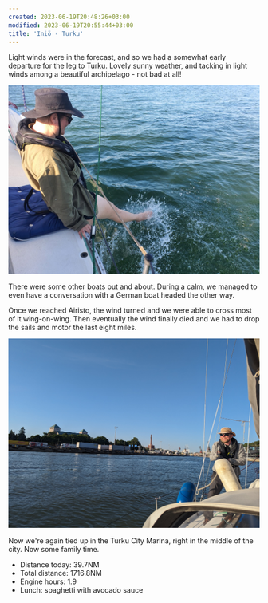 ```yaml
---
created: 2023-06-19T20:48:26+03:00
modified: 2023-06-19T20:55:44+03:00
title: 'Iniö - Turku'
---
```


Light winds were in the forecast, and so we had a somewhat early departure for the leg to Turku. Lovely sunny weather, and tacking in light winds among a beautiful archipelago - not bad at all!

![Image](../2023/90d65bcc91c17485e46c92bfe706b187.jpg) 

There were some other boats out and about. During a calm, we managed to even have a conversation with a German boat headed the other way.

Once we reached Airisto, the wind turned and we were able to cross most of it wing-on-wing. Then eventually the wind finally died and we had to drop the sails and motor the last eight miles.

![Image](../2023/2dd0bd417f623d4973485cbf563aacba.jpg) 

Now we're again tied up in the Turku City Marina, right in the middle of the city. Now some family time.

* Distance today: 39.7NM
* Total distance: 1716.8NM
* Engine hours: 1.9
* Lunch: spaghetti with avocado sauce
